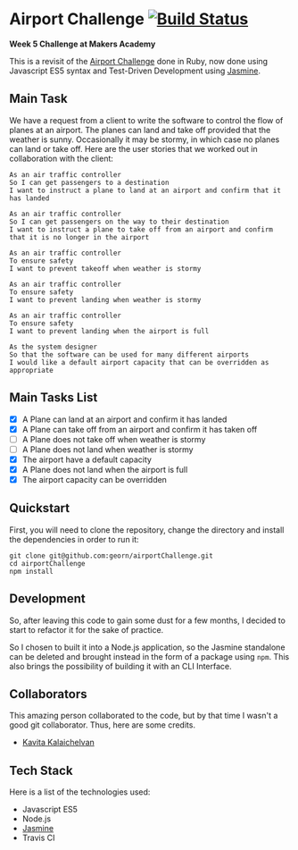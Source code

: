 # Airport Challenge [![Build Status](https://travis-ci.org/georn/airportChallenge.svg?branch=master)](https://travis-ci.org/georn/airportChallenge)

**Week 5 Challenge at Makers Academy**

This is a revisit of the [Airport Challenge](https://github.com/georn/airport-challenge)
done in Ruby, now done using Javascript ES5 syntax and Test-Driven Development
using [Jasmine](https://jasmine.github.io/).

## Main Task

We have a request from a client to write the software to control the flow of
planes at an airport. The planes can land and take off provided that the weather
is sunny. Occasionally it may be stormy, in which case no planes can land or
take off.  Here are the user stories that we worked out in collaboration with
the client:

```
As an air traffic controller
So I can get passengers to a destination
I want to instruct a plane to land at an airport and confirm that it has landed

As an air traffic controller
So I can get passengers on the way to their destination
I want to instruct a plane to take off from an airport and confirm that it is no longer in the airport

As an air traffic controller
To ensure safety
I want to prevent takeoff when weather is stormy

As an air traffic controller
To ensure safety
I want to prevent landing when weather is stormy

As an air traffic controller
To ensure safety
I want to prevent landing when the airport is full

As the system designer
So that the software can be used for many different airports
I would like a default airport capacity that can be overridden as appropriate
```

## Main Tasks List

- [x] A Plane can land at an airport and confirm it has landed
- [x] A Plane can take off from an airport and confirm it has taken off
- [ ] A Plane does not take off when weather is stormy
- [ ] A Plane does not land when weather is stormy
- [x] The airport have a default capacity
- [x] A Plane does not land when the airport is full
- [x] The airport capacity can be overridden

## Quickstart

First, you will need to clone the repository, change the directory and install the dependencies in order to run it:

```
git clone git@github.com:georn/airportChallenge.git
cd airportChallenge
npm install
```

## Development

So, after leaving this code to gain some dust for a few months, I decided to start to refactor it for the sake of practice.

So I chosen to built it into a Node.js application, so the Jasmine standalone can be deleted and brought instead in the form of a package using `npm`. This also brings the possibility of building it with an CLI Interface.

## Collaborators

This amazing person collaborated to the code, but by that time I wasn't a good
git collaborator. Thus, here are some credits.

- [Kavita Kalaichelvan](https://github.com/kkavita92)

## Tech Stack

Here is a list of the technologies used:

- Javascript ES5
- Node.js
- [Jasmine](https://jasmine.github.io/)
- Travis CI
